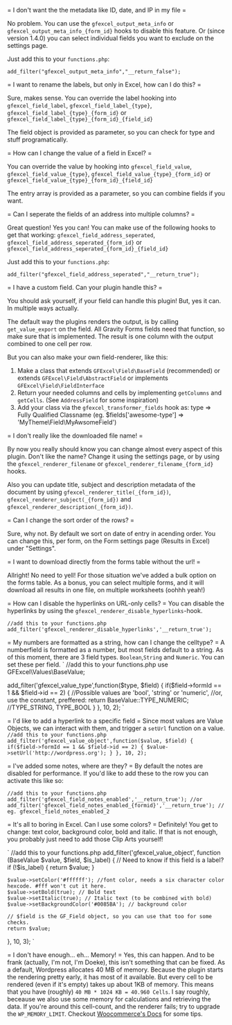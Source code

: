 = I don't want the the metadata like ID, date, and IP in my file =

No problem. You can use the `gfexcel_output_meta_info` or `gfexcel_output_meta_info_{form_id}` hooks to disable
this feature. Or (since version 1.4.0) you can select individual fields you want to exclude on the settings page.

Just add this to your `functions.php`:

`
add_filter("gfexcel_output_meta_info","__return_false");
`

= I want to rename the labels, but only in Excel, how can I do this? =

Sure, makes sense. You can override the label hooking into
`gfexcel_field_label`, `gfexcel_field_label_{type}`, `gfexcel_field_label_{type}_{form_id}` or
`gfexcel_field_label_{type}_{form_id}_{field_id}`

The field object is provided as parameter, so you can check for type and stuff programatically.

= How can I change the value of a field in Excel? =

You can override the value by hooking into `gfexcel_field_value`, `gfexcel_field_value_{type}`,
`gfexcel_field_value_{type}_{form_id}` or `gfexcel_field_value_{type}_{form_id}_{field_id}`

The entry array is provided as a parameter, so you can combine fields if you want.

= Can I seperate the fields of an address into multiple columns? =

Great question! Yes you can! You can make use of the following hooks to get that working:
`gfexcel_field_address_seperated`, `gfexcel_field_address_seperated_{form_id}` or
`gfexcel_field_address_seperated_{form_id}_{field_id}`

Just add this to your `functions.php`:

`
add_filter("gfexcel_field_address_seperated","__return_true");
`

= I have a custom field. Can your plugin handle this? =

You should ask yourself, if your field can handle this plugin! But, yes it can. In multiple ways actually.

The default way the plugins renders the output, is by calling `get_value_export` on the field.
All Gravity Forms fields need that function, so make sure that is implemented.
The result is one column with the output combined to one cell per row.

But you can also make your own field-renderer, like this:

1. Make a class that extends `GFExcel\Field\BaseField` (recommended) or extends `GFExcel\Field\AbstractField` or implements `GFExcel\Field\FieldInterface`
1. Return your needed columns and cells by implementing `getColumns` and `getCells`. (See `AddressField` for some inspiration)
1. Add your class via the `gfexcel_transformer_fields` hook as: type => Fully Qualified Classname  (eg. $fields['awesome-type'] => 'MyTheme\Field\MyAwsomeField')

= I don't really like the downloaded file name! =

By now you really should know you can change almost every aspect of this plugin. Don't like the name? Change it using the settings page, or by using the `gfexcel_renderer_filename` or `gfexcel_renderer_filename_{form_id}` hooks.

Also you can update title, subject and description metadata of the document by using
`gfexcel_renderer_title(_{form_id})`, `gfexcel_renderer_subject(_{form_id})` and
`gfexcel_renderer_description(_{form_id})`.

= Can I change the sort order of the rows? =

Sure, why not. By default we sort on date of entry in acending order. You can change this, per form,
on the Form settings page (Results in Excel) under "Settings".

= I want to download directly from the forms table without the url! =

Allright! No need to yell! For those situation we've added a bulk option on the forms table.
As a bonus, you can select multiple forms, and it will download all results in one file,
on multiple worksheets (oohhh yeah!)

= How can I disable the hyperlinks on URL-only cells? =
You can disable the hyperlinks by using the `gfexcel_renderer_disable_hyperlinks`-hook.

`
//add this to your functions.php
add_filter('gfexcel_renderer_disable_hyperlinks','__return_true');
`

= My numbers are formatted as a string, how can I change the celltype? =
A numberfield is formatted as a number, but most fields default to a string.
As of this moment, there are 3 field types. `Boolean`,`String` and `Numeric`. You can set these per field.
`
//add this to your functions.php
use GFExcel\Values\BaseValue;

add_filter('gfexcel_value_type',function($type, $field) {
    if($field->formId == 1 && $field->id == 2) {
        //Possible values are 'bool', 'string' or 'numeric',
        //or, use the constant, preffered:
        return BaseValue::TYPE_NUMERIC; //TYPE_STRING, TYPE_BOOL
    }
}, 10, 2);
`

= I'd like to add a hyperlink to a specific field =
Since most values are Value Objects, we can interact with them, and trigger a `setUrl` function on a value.
`
//add this to your functions.php
add_filter('gfexcel_value_object',function($value, $field) {
    if($field->formId == 1 && $field->id == 2) {
        $value->setUrl('http://wordpress.org');
    }
}, 10, 2);
`

= I've added some notes, where are they? =
By default the notes are disabled for performance. If you'd like to add these to the row you can activate this like so:

`
//add this to your functions.php
add_filter('gfexcel_field_notes_enabled','__return_true');
//or
add_filter('gfexcel_field_notes_enabled_{formid}','__return_true'); // eg. gfexcel_field_notes_enabled_2
`

= It's all to boring in Excel. Can I use some colors? =
Definitely! You get to change: text color, background color, bold and italic. If that is not enough, you probably just need to add those Clip Arts yourself!

`
//add this to your functions.php
add_filter('gfexcel_value_object', function (BaseValue $value, $field, $is_label) {
    // Need to know if this field is a label?
    if (!$is_label) {
        return $value;
    }

    $value->setColor('#ffffff'); //font color, needs a six character color hexcode. #fff won't cut it here.
    $value->setBold(true); // Bold text
    $value->setItalic(true); // Italic text (to be combined with bold)
    $value->setBackgroundColor('#0085BA'); // background color

    // $field is the GF_Field object, so you can use that too for some checks.
    return $value;
}, 10, 3);
`

= I don't have enough... eh... Memory! =
Yes, this can happen. And to be frank (actually, I'm not, I'm Doeke), this isn't something that can be fixed.
As a default, Wordpress allocates 40 MB of memory. Because the plugin starts the rendering pretty early, it has most of it available.
But every cell to be rendered (even if it's empty) takes up about 1KB of memory. This means that you have (roughly)
`40 MB * 1024 KB = 40.960 Cells`. I say roughly, beceause we also use some memory for calculations and retrieving the data.
If you're around this cell-count, and the renderer fails; try to upgrade the `WP_MEMORY_LIMIT`. Checkout [Woocommerce's Docs](https://docs.woocommerce.com/document/increasing-the-wordpress-memory-limit/) for some tips.
